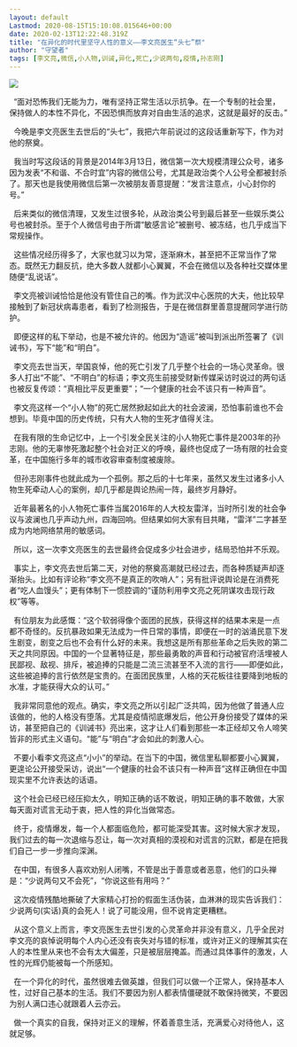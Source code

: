 ```yaml
---
layout: default
Lastmod: 2020-08-15T15:10:08.015646+00:00
date: 2020-02-13T12:22:48.319Z
title: "在异化的时代里坚守人性的意义——李文亮医生“头七”祭"
author: "守望者"
tags: [李文亮,微信,小人物,训诫,异化,死亡,少说两句,疫情,孙志刚]
---
```


 ![](https://images.weserv.nl/?url=https%3A//assets.matters.news/embed/15407bc4-ac26-4a11-810f-214ab79cc076.jpeg) 

  “面对恐怖我们无能为力，唯有坚持正常生活以示抗争。在一个专制的社会里，保持做人的本性不异化，不因恐惧而放弃对自由生活的追求，这就是最好的反击。”

  今晚是李文亮医生去世后的“头七”，我把六年前说过的这段话重新写下，作为对他的祭奠。

  我当时写这段话的背景是2014年3月13日，微信第一次大规模清理公众号，诸多因为发表“不和谐、不合时宜”内容的微信公号，尤其是政治类个人公号全都被封杀了。那天也是我使用微信后第一次被朋友善意提醒：“发言注意点，小心封你的号。”

  后来类似的微信清理，又发生过很多轮，从政治类公号到最后甚至一些娱乐类公号也被封杀。至于个人微信号由于所谓“敏感言论”被删号、被冻结，也几乎成当下常规操作。

  这些情况经历得多了，大家也就习以为常，逐渐麻木，甚至把不正常当作了常态。既然无力翻反抗，绝大多数人就都小心翼翼，不会在微信以及各种社交媒体里随便“乱说话”。

  李文亮被训诫恰恰是他没有管住自己的嘴。作为武汉中心医院的大夫，他比较早接触到了新冠状病毒患者，看到了检测报告，于是在微信群里善意提醒同学进行防护。

  即便这样的私下举动，也是不被允许的。他因为“造谣”被叫到派出所签署了《训诫书》，写下“能”和“明白”。

  李文亮去世当天，举国哀悼，他的死亡引发了几乎整个社会的一场心灵革命。很多人打出“不能”、“不明白”的标语；李文亮生前接受财新传媒采访时说过的两句话也被反复传颂：“真相比平反更重要”；“一个健康的社会不该只有一种声音”。

  李文亮这样一个“小人物”的死亡居然掀起如此大的社会波澜，恐怕事前谁也不会想到。毕竟中国的历史传统，只有大人物的生死才值得关注。

  在我有限的生命记忆中，上一个引发全民关注的小人物死亡事件是2003年的孙志刚。他的无辜惨死激起整个社会对正义的呼唤，最终也促成了一场有限的社会变革，在中国施行多年的城市收容审查制度被废除。

  但孙志刚事件也就此成为一个孤例。那之后的十七年来，虽然又发生过诸多小人物生死牵动人心的案例，却几乎都是舆论热闹一阵，最终岁月静好。

  近年最著名的小人物死亡事件当属2016年的人大校友雷洋，当时所引发的社会争议与波澜也几乎声动九州，四海回响。但结果如何大家有目共睹，“雷洋”二字甚至成为内地网络禁用的敏感词。

  所以，这一次李文亮医生的去世最终会促成多少社会进步，结局恐怕并不乐观。

  事实上，李文亮去世后第二天，对他的祭奠高潮就已经过去，而各种质疑声却逐渐抬头。比如有评论称“李文亮不是真正的吹哨人”；另有批评说舆论是在消费死者“吃人血馒头”；更有体制下一惯腔调的“谨防利用李文亮之死阴谋攻击现行政权”等等。

  有位朋友为此感慨：“这个软弱得像个面团的民族，获得这样的结果本来是一点都不奇怪的。反抗暴政如果无法成为一件日常的事情，即便在一时的汹涌民意下发生剧变，剧变之后也不会有什么好的未来。我想这是所有那些革命之后失败的第二天之共同原因。中国的一个显著特征是，那些最勇敢的声音和行动被官府活埋被人民鄙视、敌视、排斥，被追捧的只能是二流三流甚至不入流的言行——即便如此，这些被追捧的言行依然是宝贵的。在面团民族里，人格的天花板往往要降到地板的水准，才能获得大众的认可。”

  我非常同意他的观点。确实，李文亮之所以引起广泛共鸣，因为他做了普通人应该做的，他的人格没有堕落。尤其是疫情彻底爆发后，他公开身份接受了媒体的采访，甚至把自己的《训诫书》亮出来，这才让人们看到那些一本正经却又令人啼笑皆非的形式主义语句。“能”与“明白”才会如此的刺激人心。

  不要小看李文亮这点“小小”的举动。在当下的中国，微信里私聊都要小心翼翼，更遑论公开接受采访，说出“一个健康的社会不该只有一种声音”这样正确但在中国现实里不允许表达的话语。

  这个社会已经已经压抑太久，明知正确的话不敢说，明知正确的事不敢做，大家每天面对谎言无动于衷，把人性的异化当做常态。

  终于，疫情爆发，每一个人都面临危险，都可能深受其害。这时候大家才发现，我们过去的每一次退缩与忍让，每一次对真相的漠视和对谎言的沉默，都是在把我们自己一步一步推向深渊。

  在中国，有很多人喜欢劝别人闭嘴，不管是出于善意或者恶意，他们的口头禅是：“少说两句又不会死”，“你说这些有用吗？”

  这次疫情残酷地撕破了大家精心打扮的假面生活伪装，血淋淋的现实告诉我们：少说两句(实话)真的会死人！说了可能没用，但不说肯定更糟糕。

  从这个意义上而言，李文亮医生去世引发的心灵革命并非没有意义，几乎全民对李文亮的哀悼说明每个人内心还没有丧失对与错的标准，或许对正义的理解其实在人的本性里从来也不会有太大偏差，只是被层层掩盖。而通过具体事件的激发，人性的光辉仍能被每一个所感知。

  在一个异化的时代，虽然很难去做英雄，但我们可以做一个正常人，保持基本人性，过好自己基本的生活。我们不要因为别人都表情僵硬就不敢保持微笑，不要因为别人满口违心就跟着人云亦云。

  做一个真实的自我，保持对正义的理解，怀着善意生活，充满爱心对待他人，这就足够。

